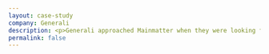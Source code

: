 ```yaml
---
layout: case-study
company: Generali
description: <p>Generali approached Mainmatter when they were looking for support with an internal Ember.js project.</p><p>We guided their team during the course of the project by teaching and establishing best practices until the project’s successful completion.</p>
permalink: false
---
```

